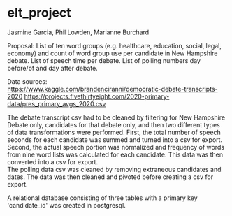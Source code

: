 # elt_project
Jasmine Garcia, Phil Lowden, Marianne Burchard

Proposal: List of ten word groups (e.g. healthcare, education, social, legal, economy) and count of word group use per candidate in New Hampshire debate. List of speech time per debate. List of polling numbers day before/of and day after debate.</br>

Data sources:</br>
https://www.kaggle.com/brandenciranni/democratic-debate-transcripts-2020
https://projects.fivethirtyeight.com/2020-primary-data/pres_primary_avgs_2020.csv</br>

The debate transcript csv had to be cleaned by filtering for New Hampshire Debate only, candidates for that debate only, and then two different types of data transformations were performed. First, the total number of speech seconds for each candidate was summed and turned into a csv for export. Second, the actual speech portion was normalized and frequency of words from nine word lists was calculated for each candidate. This data was then converted into a csv for export.</br>
The polling data csv was cleaned by removing extraneous candidates and dates. The data was then cleaned and pivoted before creating a csv for export.</br>

A relational database consisting of three tables with a primary key 'candidate_id' was created in postgresql.</br>

